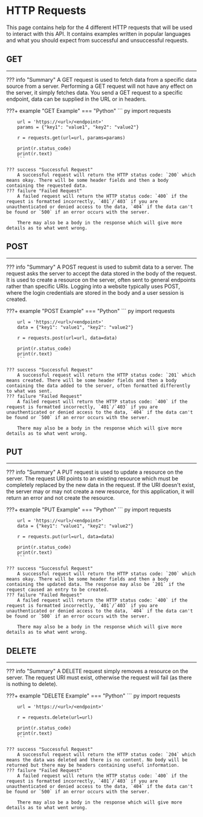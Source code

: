# HTTP Requests

This page contains help for the 4 different HTTP requests that will be used to interact with this API. It contains examples written in popular languages and what you should expect from successful and unsuccessful requests.

## GET
***
??? info "Summary"
    A GET request is used to fetch data from a specific data source from a server.
    Performing a GET request will not have any effect on the server, it simply fetches data.
    You send a GET request to a specific endpoint, data can be supplied in the URL or in headers.

???+ example "GET Example"
    === "Python"
        ``` py
        import requests

        url = 'https://<url>/<endpoint>'
        params = {"key1": "value1", "key2": "value2"}

        r = requests.get(url=url, params=params)

        print(r.status_code)
        print(r.text)
        ```

    ??? success "Successful Request"
        A successful request will return the HTTP status code: `200` which means okay. There will be some header fields and then a body containing the requested data.
    ??? failure "Failed Request"
        A failed request will return the HTTP status code: `400` if the request is formatted incorrectly, `401`/`403` if you are unauthenticated or denied access to the data, `404` if the data can't be found or `500` if an error occurs with the server.

        There may also be a body in the response which will give more details as to what went wrong.

## POST
***
??? info "Summary"
    A POST request is used to submit data to a server. 
    The request asks the server to accept the data stored in the body of the request.
    It is used to create a resource on the server, often sent to general endpoints rather than specific URIs.
    Logging into a website typically uses POST, where the login credentials are stored in the body and a user session is created.

???+ example "POST Example"
    === "Python"
        ``` py
        import requests

        url = 'https://<url>/<endpoint>'
        data = {"key1": "value1", "key2": "value2"}

        r = requests.post(url=url, data=data)

        print(r.status_code)
        print(r.text)
        ```

    ??? success "Successful Request"
        A successful request will return the HTTP status code: `201` which means created. There will be some header fields and then a body containing the data added to the server, often formatted differently to what was sent.
    ??? failure "Failed Request"
        A failed request will return the HTTP status code: `400` if the request is formatted incorrectly, `401`/`403` if you are unauthenticated or denied access to the data, `404` if the data can't be found or `500` if an error occurs with the server.

        There may also be a body in the response which will give more details as to what went wrong.

## PUT
***
??? info "Summary"
    A PUT request is used to update a resource on the server. The request URI points to an existing resource which must be completely replaced by the new data in the request. If the URI doesn't exist, the server may or may not create a new resource, for this application, it will return an error and not create the resource.

???+ example "PUT Example"
    === "Python"
        ``` py
        import requests

        url = 'https://<url>/<endpoint>'
        data = {"key1": "value1", "key2": "value2"}

        r = requests.put(url=url, data=data)

        print(r.status_code)
        print(r.text)
        ```

    ??? success "Successful Request"
        A successful request will return the HTTP status code: `200` which means okay. There will be some header fields and then a body containing the updated data. The response may also be `201` if the request caused an entry to be created.
    ??? failure "Failed Request"
        A failed request will return the HTTP status code: `400` if the request is formatted incorrectly, `401`/`403` if you are unauthenticated or denied access to the data, `404` if the data can't be found or `500` if an error occurs with the server.

        There may also be a body in the response which will give more details as to what went wrong.

## DELETE
***
??? info "Summary"
    A DELETE request simply removes a resource on the server. The request URI must exist, otherwise the request will fail (as there is nothing to delete).

???+ example "DELETE Example"
    === "Python"
        ``` py
        import requests

        url = 'https://<url>/<endpoint>'

        r = requests.delete(url=url)

        print(r.status_code)
        print(r.text)
        ```

    ??? success "Successful Request"
        A successful request will return the HTTP status code: `204` which means the data was deleted and there is no content. No body will be returned but there may be headers containing useful information.
    ??? failure "Failed Request"
        A failed request will return the HTTP status code: `400` if the request is formatted incorrectly, `401`/`403` if you are unauthenticated or denied access to the data, `404` if the data can't be found or `500` if an error occurs with the server.

        There may also be a body in the response which will give more details as to what went wrong.